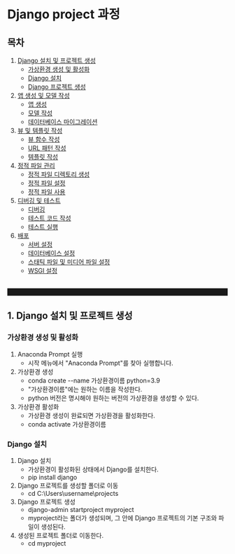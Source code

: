 # Django project 과정

## 목차 

1. [Django 설치 및 프로젝트 생성][1]
   - [가상환경 생성 및 활성화][11]
   - [Django 설치][12]
   - [Django 프로젝트 생성][13]
2. [앱 생성 및 모델 작성][2]
   - [앱 생성][21]
   - [모델 작성][22]
   - [데이터베이스 마이그레이션][23]
3. [뷰 및 템플릿 작성][3]
   - [뷰 함수 작성][31]
   - [URL 패턴 작성][32]
   - [템플릿 작성][33]
4. [정적 파일 관리][4]
   - [정적 파일 디렉토리 생성][41]
   - [정적 파일 설정][42]
   - [정적 파일 사용][43]
5. [디버깅 및 테스트][5]
   - [디버깅][51]
   - [테스트 코드 작성][52]
   - [테스트 실행][53]
6. [배포][6]
   - [서버 설정][61]
   - [데이터베이스 설정][62]
   - [스태틱 파일 및 미디어 파일 설정][63]
   - [WSGI 설정][64]
<br><br>
<hr style="border-style: solid; border-width: 8px;">


## 1. Django 설치 및 프로젝트 생성

### 가상환경 생성 및 활성화

1. Anaconda Prompt 실행
   - 시작 메뉴에서 "Anaconda Prompt"를 찾아 실행합니다.
2. 가상환경 생성
   - conda create --name 가상환경이름 python=3.9
   - "가상환경이름"에는 원하는 이름을 작성한다.
   - python 버전은 명시해야 원하는 버전의 가상환경을 생성할 수 있다.
3. 가상환경 활성화
   - 가상환경 생성이 완료되면 가상환경을 활성화한다.
   - conda activate 가상환경이름

### Django 설치

1. Django 설치
   - 가상환경이 활성화된 상태에서 Django를 설치한다.
   - pip install django
2. Django 프로젝트를 생성할 폴더로 이동
   - cd C:\Users\username\projects
3. Django 프로젝트 생성
   - django-admin startproject myproject
   - myproject라는 폴더가 생성되며, 그 안에 Django 프로젝트의 기본 구조와 파일이 생성된다.
4. 생성된 프로젝트 폴더로 이동한다.
   - cd myproject

[1]: #1.-Django-설치-및-프로젝트-생성
[11]: #가상환경-생성-및-활성화
[12]: #Django-설치
[13]: #Django-프로젝트-생성
[2]: #앱-생성-및-모델-작성
[21]: #앱-생성
[22]: #모델-작성
[23]: #데이터베이스-마이그레이션
[3]: #뷰-및-템플릿-작성
[31]: #뷰-함수-작성
[32]: #URL-패턴-작성
[33]: #템플릿-작성
[4]: #정적-파일-관리
[41]: #정적-파일-디렉토리-생성
[42]: #정적-파일-설정
[43]: #정적-파일-사용
[5]: #디버깅-및-테스트
[51]: #디버깅
[52]: #테스트-코드-작성
[53]: #테스트-실행
[6]: #배포
[61]: #서버-설정
[62]: #데이터베이스-설정
[63]: #스태틱-파일-및-미디어-파일-설정
[64]: #WSGI-설정
